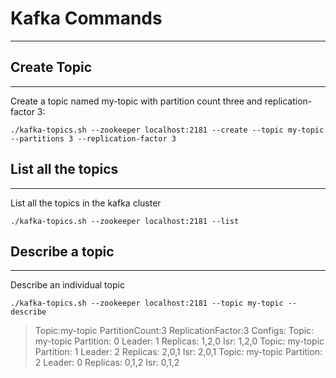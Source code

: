 # Kafka Commands

---
## Create Topic
---

Create a topic named my-topic with partition count three and replication-factor 3:

```
./kafka-topics.sh --zookeeper localhost:2181 --create --topic my-topic --partitions 3 --replication-factor 3
```

## List all the topics
---
List all the topics in the kafka cluster

```
./kafka-topics.sh --zookeeper localhost:2181 --list
```

## Describe a topic
---
Describe an individual topic

```
./kafka-topics.sh --zookeeper localhost:2181 --topic my-topic --describe
```

> Topic:my-topic	PartitionCount:3	ReplicationFactor:3	Configs:
	Topic: my-topic	Partition: 0	Leader: 1	Replicas: 1,2,0	Isr: 1,2,0
	Topic: my-topic	Partition: 1	Leader: 2	Replicas: 2,0,1	Isr: 2,0,1
	Topic: my-topic	Partition: 2	Leader: 0	Replicas: 0,1,2	Isr: 0,1,2




